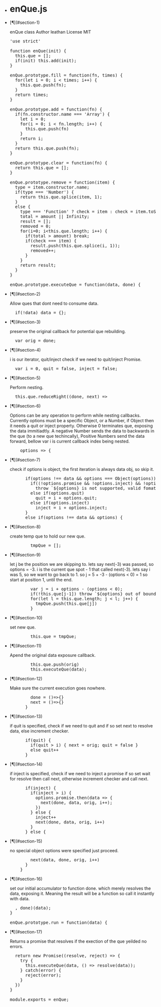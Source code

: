 <div id="container">

*   <div class="annotation">

    # enQue.js

    </div>

*   <div class="annotation">

    <div class="pilwrap ">[¶](#section-1)</div>

    enQue class Author leathan License MIT

    </div>

    <div class="content">

    <div class="highlight">

    <pre><span class="hljs-meta">'use strict'</span>

    <span class="hljs-function"><span class="hljs-keyword">function</span> <span class="hljs-title">enQue</span>(<span class="hljs-params">init</span>)</span> {
      <span class="hljs-keyword">this</span>.que = [];
      <span class="hljs-keyword">if</span>(init) <span class="hljs-keyword">this</span>.add(init);
    }

    enQue.prototype.fill = <span class="hljs-function"><span class="hljs-keyword">function</span>(<span class="hljs-params">fn, times</span>)</span> {
      <span class="hljs-keyword">for</span>(<span class="hljs-keyword">let</span> i = <span class="hljs-number">0</span>; i < times; i++) {
        <span class="hljs-keyword">this</span>.que.push(fn);
      }
      <span class="hljs-keyword">return</span> times;
    }

    enQue.prototype.add = <span class="hljs-function"><span class="hljs-keyword">function</span>(<span class="hljs-params">fn</span>)</span> {
      <span class="hljs-keyword">if</span>(fn.constructor.name === <span class="hljs-string">'Array'</span>) {
        <span class="hljs-keyword">let</span> i = <span class="hljs-number">0</span>;
        <span class="hljs-keyword">for</span>(i = <span class="hljs-number">0</span>; i < fn.length; i++) {
          <span class="hljs-keyword">this</span>.que.push(fn)
        }
        <span class="hljs-keyword">return</span> i;
      }
      <span class="hljs-keyword">return</span> <span class="hljs-keyword">this</span>.que.push(fn);
    }

    enQue.prototype.clear = <span class="hljs-function"><span class="hljs-keyword">function</span>(<span class="hljs-params">fn</span>)</span> {
      <span class="hljs-keyword">return</span> <span class="hljs-keyword">this</span>.que = [];
    }

    enQue.prototype.remove = <span class="hljs-function"><span class="hljs-keyword">function</span>(<span class="hljs-params">item</span>)</span> {
      type = item.constructor.name;
      <span class="hljs-keyword">if</span>(type === <span class="hljs-string">'Number'</span>) {
        <span class="hljs-keyword">return</span> <span class="hljs-keyword">this</span>.que.splice(item, <span class="hljs-number">1</span>);
      }
      <span class="hljs-keyword">else</span> {
        type === <span class="hljs-string">'Function'</span> ? check = item : check = item.toString();
        total = amount || <span class="hljs-literal">Infinity</span>;
        result = [];
        removed = <span class="hljs-number">0</span>;
        <span class="hljs-keyword">for</span>(i=<span class="hljs-number">0</span>; i<<span class="hljs-keyword">this</span>.que.length; i++) {
          <span class="hljs-keyword">if</span>(total > amount) <span class="hljs-keyword">break</span>;
          <span class="hljs-keyword">if</span>(check === item) {
            result.push(<span class="hljs-keyword">this</span>.que.splice(i, <span class="hljs-number">1</span>));
            removed++;
          }
        }
        <span class="hljs-keyword">return</span> result;
      }
    }

    enQue.prototype.executeQue = <span class="hljs-function"><span class="hljs-keyword">function</span>(<span class="hljs-params">data, done</span>)</span> {</pre>

    </div>

    </div>

*   <div class="annotation">

    <div class="pilwrap ">[¶](#section-2)</div>

    Allow ques that dont need to consume data.

    </div>

    <div class="content">

    <div class="highlight">

    <pre>  <span class="hljs-keyword">if</span>(!data) data = {};</pre>

    </div>

    </div>

*   <div class="annotation">

    <div class="pilwrap ">[¶](#section-3)</div>

    preserve the original callback for potential que rebuilding.

    </div>

    <div class="content">

    <div class="highlight">

    <pre>  <span class="hljs-keyword">var</span> orig = done;</pre>

    </div>

    </div>

*   <div class="annotation">

    <div class="pilwrap ">[¶](#section-4)</div>

    i is our iterator, quit/inject check if we need to quit/inject Promise.

    </div>

    <div class="content">

    <div class="highlight">

    <pre>  <span class="hljs-keyword">var</span> i = <span class="hljs-number">0</span>, quit = <span class="hljs-literal">false</span>, inject = <span class="hljs-literal">false</span>;</pre>

    </div>

    </div>

*   <div class="annotation">

    <div class="pilwrap ">[¶](#section-5)</div>

    Perform nesting.

    </div>

    <div class="content">

    <div class="highlight">

    <pre>  <span class="hljs-keyword">this</span>.que.reduceRight(<span class="hljs-function">(<span class="hljs-params">done, next</span>) =></span></pre>

    </div>

    </div>

*   <div class="annotation">

    <div class="pilwrap ">[¶](#section-6)</div>

    Options can be any operation to perform while nesting callbacks. Currently options must be a specific Object, or a Number, if Object then it needs a quit or inject property. Otherwise 0 terminates que, exposing the data immitiadtly. A negative Number sends the data to backwards in the que (to a new que techincally), Positive Numbers send the data forward, bellow var i is current callback index being nested.

    </div>

    <div class="content">

    <div class="highlight">

    <pre>    options => {</pre>

    </div>

    </div>

*   <div class="annotation">

    <div class="pilwrap ">[¶](#section-7)</div>

    check if options is object, the first iteration is always data obj, so skip it.

    </div>

    <div class="content">

    <div class="highlight">

    <pre>      <span class="hljs-keyword">if</span>(options !== data && options === <span class="hljs-built_in">Object</span>(options)) {
            <span class="hljs-keyword">if</span>((!options.promise && !options.inject) && !options.quit)
              <span class="hljs-keyword">throw</span> <span class="hljs-string">`<span class="hljs-subst">${options}</span> is not supported, valid fomat could be +n, -n, 0, or, {quit:+n}, {inject:+n,promise:Promise}`</span>
            <span class="hljs-keyword">else</span> <span class="hljs-keyword">if</span>(options.quit)
              quit = i + options.quit;
            <span class="hljs-keyword">else</span> <span class="hljs-keyword">if</span>(options.inject)
              inject = i + options.inject;
          }
          <span class="hljs-keyword">else</span> <span class="hljs-keyword">if</span>(options !== data && options) {</pre>

    </div>

    </div>

*   <div class="annotation">

    <div class="pilwrap ">[¶](#section-8)</div>

    create temp que to hold our new que.

    </div>

    <div class="content">

    <div class="highlight">

    <pre>        tmpQue = [];</pre>

    </div>

    </div>

*   <div class="annotation">

    <div class="pilwrap ">[¶](#section-9)</div>

    let j be the position we are skipping to. lets say next(-3) was passed, so options = -3. i is the current que spot - 1 that called next(-3). lets say i was 5, so we want to go back to 1. so j = 5 + -3 - (options < 0) = 1 so start at position 1, until the end.

    </div>

    <div class="content">

    <div class="highlight">

    <pre>        <span class="hljs-keyword">var</span> j = i + options - (options < <span class="hljs-number">0</span>);
            <span class="hljs-keyword">if</span>(!<span class="hljs-keyword">this</span>.que[j<span class="hljs-number">-1</span>]) <span class="hljs-keyword">throw</span> <span class="hljs-string">`<span class="hljs-subst">${options}</span> out of bounds, no que position <span class="hljs-subst">${j}</span> exists.`</span>
            <span class="hljs-keyword">for</span>(<span class="hljs-keyword">let</span> l = <span class="hljs-keyword">this</span>.que.length; j < l; j++) {
              tmpQue.push(<span class="hljs-keyword">this</span>.que[j])
            }</pre>

    </div>

    </div>

*   <div class="annotation">

    <div class="pilwrap ">[¶](#section-10)</div>

    set new que.

    </div>

    <div class="content">

    <div class="highlight">

    <pre>        <span class="hljs-keyword">this</span>.que = tmpQue;</pre>

    </div>

    </div>

*   <div class="annotation">

    <div class="pilwrap ">[¶](#section-11)</div>

    Apend the original data exposure callback.

    </div>

    <div class="content">

    <div class="highlight">

    <pre>        <span class="hljs-keyword">this</span>.que.push(orig)
            <span class="hljs-keyword">this</span>.executeQue(data);</pre>

    </div>

    </div>

*   <div class="annotation">

    <div class="pilwrap ">[¶](#section-12)</div>

    Make sure the current execution goes nowhere.

    </div>

    <div class="content">

    <div class="highlight">

    <pre>        done = <span class="hljs-function"><span class="hljs-params">()</span>=></span>{}
            next = <span class="hljs-function"><span class="hljs-params">()</span>=></span>{}
          }</pre>

    </div>

    </div>

*   <div class="annotation">

    <div class="pilwrap ">[¶](#section-13)</div>

    if quit is specified, check if we need to quit and if so set next to resolve data, else increment checker.

    </div>

    <div class="content">

    <div class="highlight">

    <pre>      <span class="hljs-keyword">if</span>(quit) {
            <span class="hljs-keyword">if</span>(quit > i) { next = orig; quit = <span class="hljs-literal">false</span> }
            <span class="hljs-keyword">else</span> quit++
          }</pre>

    </div>

    </div>

*   <div class="annotation">

    <div class="pilwrap ">[¶](#section-14)</div>

    if inject is specified, check if we need to inject a promise if so set wait for resolve then call next, otherwise increment checker and call next.

    </div>

    <div class="content">

    <div class="highlight">

    <pre>      <span class="hljs-keyword">if</span>(inject) {
            <span class="hljs-keyword">if</span>(inject > i) {
              options.promise.then(<span class="hljs-function"><span class="hljs-params">data</span> =></span> {
                next(done, data, orig, i++);
              })
            } <span class="hljs-keyword">else</span> {
              inject++
              next(done, data, orig, i++)
            }
          } <span class="hljs-keyword">else</span> {</pre>

    </div>

    </div>

*   <div class="annotation">

    <div class="pilwrap ">[¶](#section-15)</div>

    no special object options were specified just proceed.

    </div>

    <div class="content">

    <div class="highlight">

    <pre>        next(data, done, orig, i++)
          }
        }</pre>

    </div>

    </div>

*   <div class="annotation">

    <div class="pilwrap ">[¶](#section-16)</div>

    set our initial accumulator to function done. which merely resolves the data, exposing it. Meaning the result will be a function so call it instantly with data.

    </div>

    <div class="content">

    <div class="highlight">

    <pre>  , done)(data);
    }

    enQue.prototype.run = <span class="hljs-function"><span class="hljs-keyword">function</span>(<span class="hljs-params">data</span>)</span> {</pre>

    </div>

    </div>

*   <div class="annotation">

    <div class="pilwrap ">[¶](#section-17)</div>

    Returns a promise that resolves if the exection of the que yeilded no errors.

    </div>

    <div class="content">

    <div class="highlight">

    <pre>  <span class="hljs-keyword">return</span> <span class="hljs-keyword">new</span> <span class="hljs-built_in">Promise</span>(<span class="hljs-function">(<span class="hljs-params">resolve, reject</span>) =></span> {
        <span class="hljs-keyword">try</span> {
          <span class="hljs-keyword">this</span>.executeQue(data, () => resolve(data));
        } <span class="hljs-keyword">catch</span>(error) {
          reject(error);
        }
      })
    }

    <span class="hljs-built_in">module</span>.exports = enQue;</pre>

    </div>

    </div>

</div>
